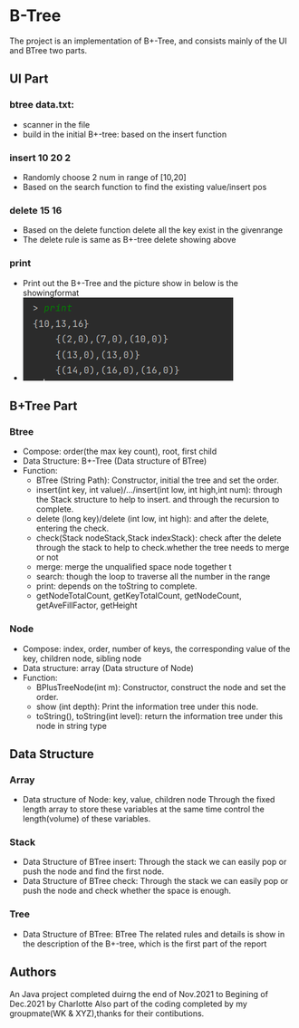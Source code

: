 # B-Tree
The project is an implementation of B+-Tree, and consists mainly of the UI and
BTree two parts.

## UI Part
### btree data.txt:
* scanner in the file
* build in the initial B+-tree: based on the insert function
### insert 10 20 2
* Randomly choose 2 num in range of [10,20]
* Based on the search function to find the existing value/insert pos
### delete 15 16
* Based on the delete function delete all the key exist in the givenrange
* The delete rule is same as B+-tree delete showing above
### print
* Print out the B+-Tree and the picture show in below is the showingformat
* ![image](https://github.com/Charlotte-Song/B-Tree/blob/main/WechatIMG136.png)

## B+Tree Part
### Btree
* Compose: order(the max key count), root, first child
* Data Structure: B+-Tree (Data structure of BTree)
* Function:
  * BTree (String Path): Constructor, initial the tree and set the order.
  * insert(int key, int value)/.../insert(int low, int high,int num): through the Stack structure to help to insert. and through the recursion to complete.
  * delete (long key)/delete (int low, int high): and after the delete, entering the check.
  * check(Stack<BPlusTreeNode> nodeStack,Stack<Integer> indexStack): check after the delete through the stack to help to check.whether the tree needs to merge or not
  * merge: merge the unqualified space node together t
  * search: though the loop to traverse all the number in the range
  * print: depends on the toString to complete.
  * getNodeTotalCount, getKeyTotalCount, getNodeCount, getAveFillFactor, getHeight

### Node
* Compose: index, order, number of keys, the corresponding value of the key, children node, sibling node
* Data structure: array (Data structure of Node)
* Function:
  * BPlusTreeNode(int m): Constructor, construct the node and set the order.
  * show (int depth): Print the information tree under this node.  
  * toString(), toString(int level): return the information tree under this node in string type  
  
## Data Structure
### Array
* Data structure of Node: key, value, children node Through the fixed length array to store these variables at the same time control the length(volume) of these variables.
### Stack
* Data Structure of BTree insert: Through the stack we can easily pop or push the node and find the first node.
* Data Structure of BTree check:  Through the stack we can easily pop or push the node and check whether the space is enough.
### Tree
* Data Structure of BTree: BTree The related rules and details is show in the description of the B+-tree, which is the first part of the report

## Authors

An Java project completed duirng the end of Nov.2021 to Begining of Dec.2021 by Charlotte
Also part of the coding completed by my groupmate(WK & XYZ),thanks for their contibutions.
